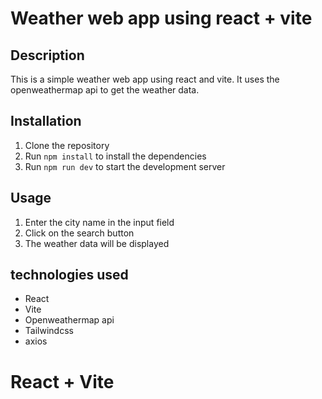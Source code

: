 # Weather web app using react + vite 

## Description
This is a simple weather web app using react and vite. It uses the openweathermap api to get the weather data.

## Installation
1. Clone the repository
2. Run `npm install` to install the dependencies
3. Run `npm run dev` to start the development server

## Usage
1. Enter the city name in the input field
2. Click on the search button
3. The weather data will be displayed

## technologies used
- React
- Vite
- Openweathermap api
- Tailwindcss
- axios

# React + Vite 